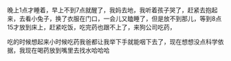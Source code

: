 <p>晚上1点才睡着，早上不到7点就醒了，我妈去地，我听着孩子哭了，赶紧去抱起来，去看小兔子，换了衣服在门口，一会儿又瞌睡了，但是放不到那儿，等到8点15才放到床上，赶紧吃饭，吃完药也跟不上了，来狗公司吃药，</p><p>吃的时候想起来小时候吃药我爸都让我举下手就能咽下去了，现在想想没点科学依据，我现在喝药放到嘴里去找水哈哈哈</p>
